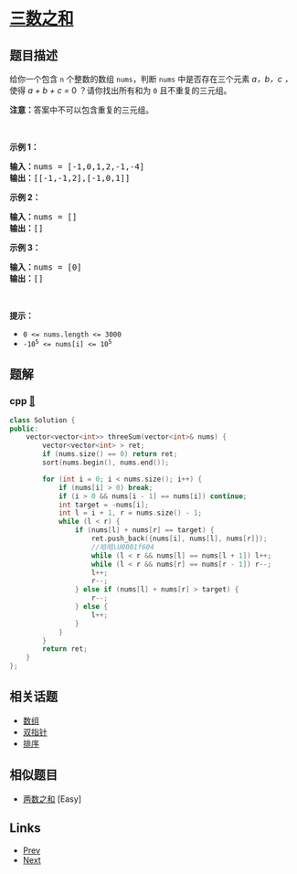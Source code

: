 
# [三数之和](https://leetcode-cn.com/problems/3sum)

## 题目描述

<p>给你一个包含 <code>n</code> 个整数的数组 <code>nums</code>，判断 <code>nums</code> 中是否存在三个元素 <em>a，b，c ，</em>使得 <em>a + b + c = </em>0 ？请你找出所有和为 <code>0</code> 且不重复的三元组。</p>

<p><strong>注意：</strong>答案中不可以包含重复的三元组。</p>

<p> </p>

<p><strong>示例 1：</strong></p>

<pre>
<strong>输入：</strong>nums = [-1,0,1,2,-1,-4]
<strong>输出：</strong>[[-1,-1,2],[-1,0,1]]
</pre>

<p><strong>示例 2：</strong></p>

<pre>
<strong>输入：</strong>nums = []
<strong>输出：</strong>[]
</pre>

<p><strong>示例 3：</strong></p>

<pre>
<strong>输入：</strong>nums = [0]
<strong>输出：</strong>[]
</pre>

<p> </p>

<p><strong>提示：</strong></p>

<ul>
	<li><code>0 <= nums.length <= 3000</code></li>
	<li><code>-10<sup>5</sup> <= nums[i] <= 10<sup>5</sup></code></li>
</ul>


## 题解

### cpp [🔗](3sum.cpp) 
```cpp
class Solution {
public:
    vector<vector<int>> threeSum(vector<int>& nums) {
        vector<vector<int> > ret;
        if (nums.size() == 0) return ret;
        sort(nums.begin(), nums.end());

        for (int i = 0; i < nums.size(); i++) {
            if (nums[i] > 0) break;
            if (i > 0 && nums[i - 1] == nums[i]) continue;
            int target = -nums[i];
            int l = i + 1, r = nums.size() - 1;
            while (l < r) {
                if (nums[l] + nums[r] == target) {
                    ret.push_back({nums[i], nums[l], nums[r]});
                    //哈哈\U0001f604
                    while (l < r && nums[l] == nums[l + 1]) l++;
                    while (l < r && nums[r] == nums[r - 1]) r--;
                    l++;
                    r--;
                } else if (nums[l] + nums[r] > target) {
                    r--;
                } else {
                    l++;
                }
            }
        }
        return ret;
    }
};
```


## 相关话题

- [数组](https://leetcode-cn.com/tag/array) 
- [双指针](https://leetcode-cn.com/tag/two-pointers) 
- [排序](https://leetcode-cn.com/tag/sorting) 


## 相似题目

- [两数之和](../two-sum/README.md)  [Easy] 


## Links

- [Prev](../longest-common-prefix/README.md) 
- [Next](../letter-combinations-of-a-phone-number/README.md) 

